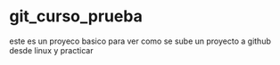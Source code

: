 # git_curso_prueba
este es un proyeco basico para ver como se sube un proyecto a github desde linux y practicar
